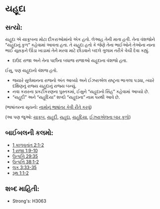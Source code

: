 # યહૂદા 

## સત્યો: 

યહૂદા એ યાકૂબના મોટા દીકરાઓમાંનો એક હતો.
લેઆહ તેની માતા હતી.
તેના વંશજોને “યહૂદાનું કુળ” કહેવામાં આવતા હતા.
તે યહૂદા હતો કે જેણે તેના ભાઈઓને  તેઓના નાના ભાઈ યૂસફને ઊંડા ખાડામાં તેને મરવા માટે છોડવાને બદલે ગુલામ તરીકે વેચી દેવા કહ્યું.

* દાઉદ રાજા અને તેના પછીના બધાજ રાજાઓ યહૂદાના વંશજો હતા.

ઈસુ, પણ યહૂદાનો વંશજ હતો.

* જયારે સુલેમાનના રાજનો અંત આવ્યો અને ઈઝરાએલ રાષ્ટ્રના ભાગલા પડ્યા, ત્યારે દક્ષિણનું રાજ્ય યહૂદાનું રાજ્ય બન્યું.
* નવા કરારના પ્રકટીકરણના પુસ્તકમાં, ઈસુને “યહૂદાનો સિંહ” કહેવામાં આવ્યો છે.
* “યહૂદી” અને “યહૂદિયા” શબ્દો “યહૂદાના” નામ પરથી આવે છે.

(ભાષાંતરના સૂચનો: [નામોનું ભાષાંતર કેવી રીતે કરવું](rc://gu/ta/man/translate/translate-names))

(આ પણ જુઓ: [યાકૂબ](../names/jacob.md), [યહૂદી](../kt/jew.md), [યહૂદા](../names/kingdomofjudah.md), [યહૂદિયા](../names/judea.md), [ઈઝરાએલના બાર કુળો](../other/12tribesofisrael.md))

## બાઈબલની કલમો: 

* [1 કાળવૃતાંત 2:1-2](rc://gu/tn/help/1ch/02/01)
* [1 રાજા 1:9-10](rc://gu/tn/help/1ki/01/09)
* [ઉત્પત્તિ 29:35](rc://gu/tn/help/gen/29/35)
* [ઉત્પત્તિ 38:1-2](rc://gu/tn/help/gen/38/01)
* [લૂક 3:33-35](rc://gu/tn/help/luk/03/33)
* [રૂથ 1:1-2](rc://gu/tn/help/rut/01/01)

## શબ્દ માહિતી: 

* Strong's: H3063
